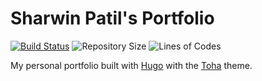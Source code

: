 # Sharwin Patil's Portfolio

<!-- [![Netlify Status](https://api.netlify.com/api/v1/badges/b1b93b02-f278-440b-ae1b-304e9f4c4ab5/deploy-status)](https://app.netlify.com/sites/toha/deploys) -->
[![Build Status](https://img.shields.io/endpoint.svg?url=https%3A%2F%2Factions-badge.atrox.dev%2Fhugo-toha%2Ftoha%2Fbadge%3Fref%3Dmain&style=flat)](https://actions-badge.atrox.dev/Sharwin24/sharwin24.github.io/goto?ref=main)
![Repository Size](https://img.shields.io/github/repo-size/Sharwin24/sharwin24.github.io)
![Lines of Codes](https://img.shields.io/tokei/lines/github.com/hugo-toha/toha)

My personal portfolio built with [Hugo](https://gohugo.io/) with the [Toha](https://github.com/hugo-toha/toha) theme.
